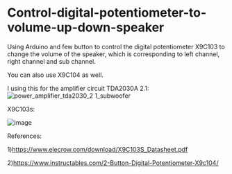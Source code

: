 # Control-digital-potentiometer-to-volume-up-down-speaker
Using Arduino and few button to control the digital potentiometer X9C103 to change the volume of the speaker, which is corresponding to left channel, right channel and sub channel.

You can also use X9C104 as well.

I using this for the amplifier circuit TDA2030A 2.1:
![power_amplifier_tda2030_2 1_subwoofer](https://github.com/tung1406/Control-digital-potentiometer-to-volume-up-down-speaker/assets/105976089/dd7f57c8-3a8b-4001-9543-2d00f6c5878c)


X9C103s:

![image](https://github.com/tung1406/Control-digital-potentiometer-to-volume-up-down-speaker/assets/105976089/6af26fec-153b-4a1d-ae18-5cbd4b4c3018)

References:

1)https://www.elecrow.com/download/X9C103S_Datasheet.pdf

2)https://www.instructables.com/2-Button-Digital-Potentiometer-X9c104/
